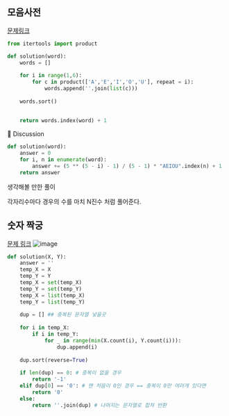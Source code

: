 ## 모음사전


[문제링크](https://school.programmers.co.kr/learn/courses/30/lessons/84512)


```python
from itertools import product

def solution(word):
    words = [] 
    
    for i in range(1,6):
        for c in product(['A','E','I','O','U'], repeat = i):
            words.append(''.join(list(c)))
            
    words.sort()
    
    
    return words.index(word) + 1

```



🤔 Discussion 

```python
def solution(word):
    answer = 0
    for i, n in enumerate(word):
        answer += (5 ** (5 - i) - 1) / (5 - 1) * "AEIOU".index(n) + 1
    return answer

```

생각해볼 만한 풀이 

각자리수마다 경우의 수를 마치 N진수 처럼 풀어준다. 



## 숫자 짝궁 


[문제 링크](https://school.programmers.co.kr/learn/courses/30/lessons/131128)
![image](https://github.com/suted2/Code_prac/assets/101646531/71817763-7bce-40ac-a264-fa76a8bcebb9)


```python
def solution(X, Y):
    answer = ''
    temp_X = X
    temp_Y = Y
    temp_X = set(temp_X)
    temp_Y = set(temp_Y)
    temp_X = list(temp_X)
    temp_Y = list(temp_Y)
    
    dup = [] ## 중복된 문자열 넣을곳 
    
    for i in temp_X:
        if i in temp_Y:
            for _ in range(min(X.count(i), Y.count(i))):
                dup.append(i)
            
    dup.sort(reverse=True)
    
    if len(dup) == 0: # 중복이 없을 경우 
        return '-1'
    elif dup[0] == '0': # 맨 처음이 0인 경우 == 중복이 0만 여러개 있다면 
        return '0'
    else:
        return ''.join(dup) # 나머지는 문자열로 합쳐 반환 


```

